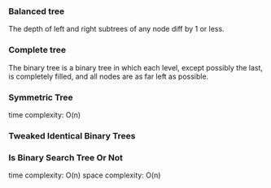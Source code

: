 ### Balanced tree
The depth of left and right subtrees of any node diff by 1 or less.

### Complete tree
The binary tree is a binary tree in which each level, except possibly the last, is completely filled, and all nodes are as far left as possible.

### Symmetric Tree
time complexity: O(n)

### Tweaked Identical Binary Trees

### Is Binary Search Tree Or Not
time complexity: O(n)
space complexity: O(n)
